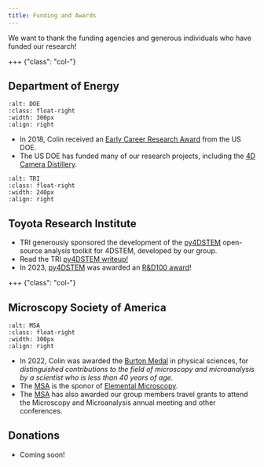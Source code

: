 ```yaml
---
title: Funding and Awards
---
```


We want to thank the funding agencies and generous individuals who have funded our research!

+++ {"class": "col-"}

## Department of Energy

```{image} /images/funding/DOE_Color_Seal_Green_Logo_Clear_2860×719.png
:alt: DOE
:class: float-right
:width: 300px
:align: right
```

- In 2018, Colin received an [Early Career Research Award](https://foundry.lbl.gov/2018/06/21/foundrys-colin-ophus-receives-doe-early-career-research-award/) from the US DOE.
- The US DOE has funded many of our research projects, including the [4D Camera Distillery](https://foundry.lbl.gov/2020/10/28/foundry-funded-to-lead-aiml/).

```{image} /images/funding/toyota_research_institute.png
:alt: TRI
:class: float-right
:width: 240px
:align: right
```

## Toyota Research Institute

- TRI generously sponsored the development of the [py4DSTEM](https://github.com/py4dstem/py4DSTEM) open-source analysis toolkit for 4DSTEM, developed by our group.
- Read the TRI [py4DSTEM writeup!](https://www.tri.global/research/py4dstem-software-package-four-dimensional-scanning-transmission-electron-microscopy-data)
- In 2023, [py4DSTEM](https://github.com/py4dstem/py4DSTEM) was awarded an [R&D100 award](https://www.rdworldonline.com/rd-100-2023-winner/py4dstem/)!

+++ {"class": "col-"}

## Microscopy Society of America

```{image} /images/funding/microscopy_society_america.png
:alt: MSA
:class: float-right
:width: 300px
:align: right
```

- In 2022, Colin was awarded the [Burton Medal](https://www.microscopy.org/awards/bios/burton_physical_2022.cfm) in physical sciences, for _distinguished contributions to the field of microscopy and microanalysis by a scientist who is less than 40 years of age._
- The [MSA](https://microscopy.org/) is the sponor of [Elemental Microscopy](https://www.elementalmicroscopy.com/).
- The [MSA](https://microscopy.org/) has also awarded our group members travel grants to attend the Microscopy and Microanalysis annual meeting and other conferences.

## Donations

- Coming soon!
